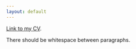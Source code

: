 ```yaml
---
layout: default
---
```


[Link to my CV](./assets/sample-cv.pdf).

There should be whitespace between paragraphs.


